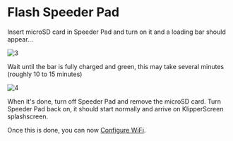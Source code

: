 # Flash Speeder Pad

Insert microSD card in Speeder Pad and turn on it and a loading bar should appear...

![3](https://user-images.githubusercontent.com/12702322/196795418-12e3064a-59bd-4bfe-b326-036553e77808.png)

Wait until the bar is fully charged and green, this may take several minutes (roughly 10 to 15 minutes)

![4](https://user-images.githubusercontent.com/12702322/196795445-4f680693-a39d-4f79-a605-bb0b380cf57c.png)

When it's done, turn off Speeder Pad and remove the microSD card. Turn Speeder Pad back on, it should start normally and arrive on KlipperScreen splashscreen.

Once this is done, you can now [Configure WiFi](configure-wifi.md).